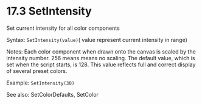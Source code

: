 # 17.3 SetIntensity 

Set current intensity for all color components 

Syntax: `SetIntensity(value)`\( value represent current intensity in range\)

Notes: Each color component when drawn onto the canvas is scaled by the intensity number. 256 means means no scaling. The default value, which is set when the script starts, is 128. This value reflects full and correct display of several preset colors. 

Example: `SetIntensity(30)`

See also: SetColorDefaults, SetColor

